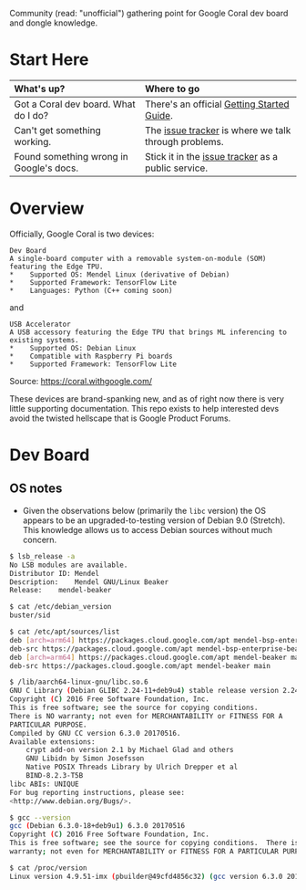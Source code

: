 Community (read: "unofficial") gathering point for Google Coral dev board and dongle knowledge.

# Start Here

| What's up?    | Where to go |
|:--------------|:------------|
| Got a Coral dev board. What do I do? | There's an official [Getting Started Guide][1]. |
| Can't get something working. | The [issue tracker][0] is where we talk through problems. |
| Found something wrong in Google's docs. | Stick it in the [issue tracker][0] as a public service. |

# Overview

Officially, Google Coral is two devices:
```
Dev Board
A single-board computer with a removable system-on-module (SOM) featuring the Edge TPU.
*    Supported OS: Mendel Linux (derivative of Debian)
*    Supported Framework: TensorFlow Lite
*    Languages: Python (C++ coming soon)
```
and
```
USB Accelerator
A USB accessory featuring the Edge TPU that brings ML inferencing to existing systems.
*    Supported OS: Debian Linux
*    Compatible with Raspberry Pi boards
*    Supported Framework: TensorFlow Lite
```
Source: https://coral.withgoogle.com/

These devices are brand-spanking new, and as of right now there is very little supporting documentation. This repo exists to help interested devs avoid the twisted hellscape that is Google Product Forums.

# Dev Board
## OS notes
* Given the observations below (primarily the `libc` version) the OS appears to be an upgraded-to-testing version of Debian 9.0 (Stretch). This knowledge allows us to access Debian sources without much concern.

```bash
$ lsb_release -a
No LSB modules are available.
Distributor ID:	Mendel
Description:	Mendel GNU/Linux Beaker
Release:	mendel-beaker
```

```bash
$ cat /etc/debian_version
buster/sid
```

```bash
$ cat /etc/apt/sources/list
deb [arch=arm64] https://packages.cloud.google.com/apt mendel-bsp-enterprise-beaker main
deb-src https://packages.cloud.google.com/apt mendel-bsp-enterprise-beaker main
deb [arch=arm64] https://packages.cloud.google.com/apt mendel-beaker main
deb-src https://packages.cloud.google.com/apt mendel-beaker main
```

```bash
$ /lib/aarch64-linux-gnu/libc.so.6 
GNU C Library (Debian GLIBC 2.24-11+deb9u4) stable release version 2.24, by Roland McGrath et al.
Copyright (C) 2016 Free Software Foundation, Inc.
This is free software; see the source for copying conditions.
There is NO warranty; not even for MERCHANTABILITY or FITNESS FOR A
PARTICULAR PURPOSE.
Compiled by GNU CC version 6.3.0 20170516.
Available extensions:
	crypt add-on version 2.1 by Michael Glad and others
	GNU Libidn by Simon Josefsson
	Native POSIX Threads Library by Ulrich Drepper et al
	BIND-8.2.3-T5B
libc ABIs: UNIQUE
For bug reporting instructions, please see:
<http://www.debian.org/Bugs/>.
```

```bash
$ gcc --version
gcc (Debian 6.3.0-18+deb9u1) 6.3.0 20170516
Copyright (C) 2016 Free Software Foundation, Inc.
This is free software; see the source for copying conditions.  There is NO
warranty; not even for MERCHANTABILITY or FITNESS FOR A PARTICULAR PURPOSE.
```

```bash
$ cat /proc/version 
Linux version 4.9.51-imx (pbuilder@49cfd4856c32) (gcc version 6.3.0 20170516 (Debian 6.3.0-18) ) #1 SMP PREEMPT Thu Jan 31 01:58:26 UTC 2019
```

[0]: https://github.com/f0cal/google-coral/issues
[1]: https://coral.withgoogle.com/tutorials/devboard/
[2]: https://github.com/saltstack/salt-bootstrap
[3]: https://www.hiroom2.com/2017/02/21/linux-change-reference-file-of-lsb-release-from-etc-lsb-release/
